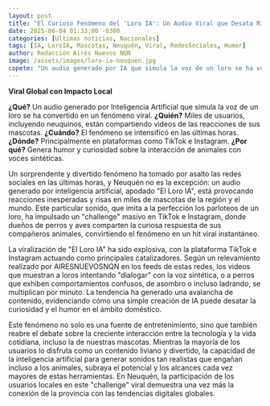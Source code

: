 ```yaml
---
layout: post
title: "El Curioso Fenómeno del 'Loro IA': Un Audio Viral que Desata Risas y Sorpresa en las Mascotas Neuquinas"
date: 2025-06-04 01:33:00 -0300
categories: [Ultimas noticias, Nacionales]
tags: [IA, LoroIA, Mascotas, Neuquén, Viral, RedesSociales, Humor]
author: Redacción Aires Nuevos NQN
image: /assets/images/loro-ia-neuquen.jpg
copete: "Un audio generado por IA que simula la voz de un loro se ha vuelto viral, desatando curiosas reacciones en mascotas y generando humor en redes sociales como TikTok e Instagram." # Asegúrate de que esta línea esté presente
---
```


**Viral Global con Impacto Local**

**¿Qué?** Un audio generado por Inteligencia Artificial que simula la voz de un loro se ha convertido en un fenómeno viral.
**¿Quién?** Miles de usuarios, incluyendo neuquinos, están compartiendo videos de las reacciones de sus mascotas.
**¿Cuándo?** El fenómeno se intensificó en las últimas horas.
**¿Dónde?** Principalmente en plataformas como TikTok e Instagram.
**¿Por qué?** Genera humor y curiosidad sobre la interacción de animales con voces sintéticas.

Un sorprendente y divertido fenómeno ha tomado por asalto las redes sociales en las últimas horas, y Neuquén no es la excepción: un audio generado por inteligencia artificial, apodado "El Loro IA", está provocando reacciones inesperadas y risas en miles de mascotas de la región y el mundo. Este particular sonido, que imita a la perfección los parloteos de un loro, ha impulsado un "challenge" masivo en TikTok e Instagram, donde dueños de perros y aves comparten la curiosa respuesta de sus compañeros animales, convirtiendo el fenómeno en un hit viral instantáneo.

La viralización de "El Loro IA" ha sido explosiva, con la plataforma TikTok e Instagram actuando como principales catalizadores. Según un relevamiento realizado por AIRESNUEVOSNQN en los feeds de estas redes, los videos que muestran a loros intentando "dialogar" con la voz sintética, o a perros que exhiben comportamientos confusos, de asombro o incluso ladrando, se multiplican por minuto. La tendencia ha generado una avalancha de contenido, evidenciando cómo una simple creación de IA puede desatar la curiosidad y el humor en el ámbito doméstico.

Este fenómeno no solo es una fuente de entretenimiento, sino que también reabre el debate sobre la creciente interacción entre la tecnología y la vida cotidiana, incluso la de nuestras mascotas. Mientras la mayoría de los usuarios lo disfruta como un contenido liviano y divertido, la capacidad de la inteligencia artificial para generar sonidos tan realistas que engañan incluso a los animales, subraya el potencial y los alcances cada vez mayores de estas herramientas. En Neuquén, la participación de los usuarios locales en este "challenge" viral demuestra una vez más la conexión de la provincia con las tendencias digitales globales.